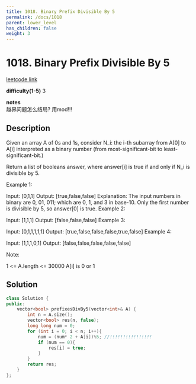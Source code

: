 ```yaml
---
title: 1018. Binary Prefix Divisible By 5
permalink: /docs/1018
parent: lower_level
has_children: false
weight: 3
---
```

# 1018. Binary Prefix Divisible By 5
[leetcode link](https://leetcode.com/problems/binary-prefix-divisible-by-5/)

**difficulty(1-5)** 
3

**notes**   
越界问题怎么结局? 用mod!!!

## Description
Given an array A of 0s and 1s, consider N_i: the i-th subarray from A[0] to A[i] interpreted as a binary number (from most-significant-bit to least-significant-bit.)

Return a list of booleans answer, where answer[i] is true if and only if N_i is divisible by 5.

Example 1:

Input: [0,1,1]
Output: [true,false,false]
Explanation: 
The input numbers in binary are 0, 01, 011; which are 0, 1, and 3 in base-10.  Only the first number is divisible by 5, so answer[0] is true.
Example 2:

Input: [1,1,1]
Output: [false,false,false]
Example 3:

Input: [0,1,1,1,1,1]
Output: [true,false,false,false,true,false]
Example 4:

Input: [1,1,1,0,1]
Output: [false,false,false,false,false]
 

Note:

1 <= A.length <= 30000
A[i] is 0 or 1


## Solution
```c++
class Solution {
public:
    vector<bool> prefixesDivBy5(vector<int>& A) {
        int n = A.size();
        vector<bool> res(n, false);
        long long num = 0;
        for (int i = 0; i < n; i++){
            num = (num* 2 + A[i])%5; //!!!!!!!!!!!!!!!!
            if (num == 0){
                res[i] = true;
            }
        }
        return res;
    }
};
```

<!-- 
Default label
{: .label }

Blue label
{: .label .label-blue }

Stable
{: .label .label-green }

New release
{: .label .label-purple }

Coming soon
{: .label .label-yellow }

Deprecated
{: .label .label-red } -->
